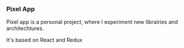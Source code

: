 ### Pixel App

Pixel app is a personal project, where I experiment new librairies and architechtures.

It's based on React and Redux
